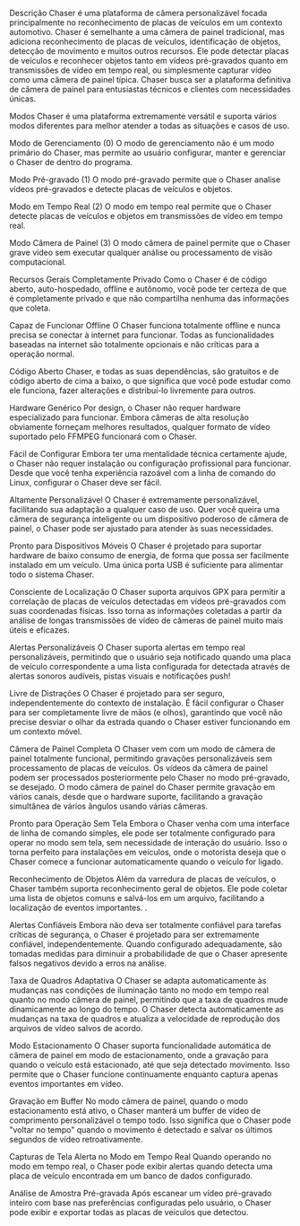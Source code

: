 Descrição
Chaser é uma plataforma de câmera personalizável focada principalmente no reconhecimento de placas de veículos em um contexto automotivo. Chaser é semelhante a uma câmera de painel tradicional, mas adiciona reconhecimento de placas de veículos, identificação de objetos, detecção de movimento e muitos outros recursos. Ele pode detectar placas de veículos e reconhecer objetos tanto em vídeos pré-gravados quanto em transmissões de vídeo em tempo real, ou simplesmente capturar vídeo como uma câmera de painel típica. Chaser busca ser a plataforma definitiva de câmera de painel para entusiastas técnicos e clientes com necessidades únicas.

Modos
Chaser é uma plataforma extremamente versátil e suporta vários modos diferentes para melhor atender a todas as situações e casos de uso.

Modo de Gerenciamento (0)
O modo de gerenciamento não é um modo primário do Chaser, mas permite ao usuário configurar, manter e gerenciar o Chaser de dentro do programa.

Modo Pré-gravado (1)
O modo pré-gravado permite que o Chaser analise vídeos pré-gravados e detecte placas de veículos e objetos.

Modo em Tempo Real (2)
O modo em tempo real permite que o Chaser detecte placas de veículos e objetos em transmissões de vídeo em tempo real.

Modo Câmera de Painel (3)
O modo câmera de painel permite que o Chaser grave vídeo sem executar qualquer análise ou processamento de visão computacional.

Recursos Gerais
Completamente Privado
Como o Chaser é de código aberto, auto-hospedado, offline e autônomo, você pode ter certeza de que é completamente privado e que não compartilha nenhuma das informações que coleta.

Capaz de Funcionar Offline
O Chaser funciona totalmente offline e nunca precisa se conectar à internet para funcionar. Todas as funcionalidades baseadas na internet são totalmente opcionais e não críticas para a operação normal.

Código Aberto
Chaser, e todas as suas dependências, são gratuitos e de código aberto de cima a baixo, o que significa que você pode estudar como ele funciona, fazer alterações e distribuí-lo livremente para outros.

Hardware Genérico
Por design, o Chaser não requer hardware especializado para funcionar. Embora câmeras de alta resolução obviamente forneçam melhores resultados, qualquer formato de vídeo suportado pelo FFMPEG funcionará com o Chaser.

Fácil de Configurar
Embora ter uma mentalidade técnica certamente ajude, o Chaser não requer instalação ou configuração profissional para funcionar. Desde que você tenha experiência razoável com a linha de comando do Linux, configurar o Chaser deve ser fácil.

Altamente Personalizável
O Chaser é extremamente personalizável, facilitando sua adaptação a qualquer caso de uso. Quer você queira uma câmera de segurança inteligente ou um dispositivo poderoso de câmera de painel, o Chaser pode ser ajustado para atender às suas necessidades.

Pronto para Dispositivos Móveis
O Chaser é projetado para suportar hardware de baixo consumo de energia, de forma que possa ser facilmente instalado em um veículo. Uma única porta USB é suficiente para alimentar todo o sistema Chaser.

Consciente de Localização
O Chaser suporta arquivos GPX para permitir a correlação de placas de veículos detectadas em vídeos pré-gravados com suas coordenadas físicas. Isso torna as informações coletadas a partir da análise de longas transmissões de vídeo de câmeras de painel muito mais úteis e eficazes.

Alertas Personalizáveis
O Chaser suporta alertas em tempo real personalizáveis, permitindo que o usuário seja notificado quando uma placa de veículo correspondente a uma lista configurada for detectada através de alertas sonoros audíveis, pistas visuais e notificações push!

Livre de Distrações
O Chaser é projetado para ser seguro, independentemente do contexto de instalação. É fácil configurar o Chaser para ser completamente livre de mãos (e olhos), garantindo que você não precise desviar o olhar da estrada quando o Chaser estiver funcionando em um contexto móvel.

Câmera de Painel Completa
O Chaser vem com um modo de câmera de painel totalmente funcional, permitindo gravações personalizáveis sem processamento de placas de veículos. Os vídeos da câmera de painel podem ser processados posteriormente pelo Chaser no modo pré-gravado, se desejado. O modo câmera de painel do Chaser permite gravação em vários canais, desde que o hardware suporte, facilitando a gravação simultânea de vários ângulos usando várias câmeras.

Pronto para Operação Sem Tela
Embora o Chaser venha com uma interface de linha de comando simples, ele pode ser totalmente configurado para operar no modo sem tela, sem necessidade de interação do usuário. Isso o torna perfeito para instalações em veículos, onde o motorista deseja que o Chaser comece a funcionar automaticamente quando o veículo for ligado.

Reconhecimento de Objetos
Além da varredura de placas de veículos, o Chaser também suporta reconhecimento geral de objetos. Ele pode coletar uma lista de objetos comuns e salvá-los em um arquivo, facilitando a localização de eventos importantes.
.

Alertas Confiáveis
Embora não deva ser totalmente confiável para tarefas críticas de segurança, o Chaser é projetado para ser extremamente confiável, independentemente. Quando configurado adequadamente, são tomadas medidas para diminuir a probabilidade de que o Chaser apresente falsos negativos devido a erros na análise.

Taxa de Quadros Adaptativa
O Chaser se adapta automaticamente às mudanças nas condições de iluminação tanto no modo em tempo real quanto no modo câmera de painel, permitindo que a taxa de quadros mude dinamicamente ao longo do tempo. O Chaser detecta automaticamente as mudanças na taxa de quadros e atualiza a velocidade de reprodução dos arquivos de vídeo salvos de acordo.

Modo Estacionamento
O Chaser suporta funcionalidade automática de câmera de painel em modo de estacionamento, onde a gravação para quando o veículo está estacionado, até que seja detectado movimento. Isso permite que o Chaser funcione continuamente enquanto captura apenas eventos importantes em vídeo.

Gravação em Buffer
No modo câmera de painel, quando o modo estacionamento está ativo, o Chaser manterá um buffer de vídeo de comprimento personalizável o tempo todo. Isso significa que o Chaser pode "voltar no tempo" quando o movimento é detectado e salvar os últimos segundos de vídeo retroativamente.

Capturas de Tela
Alerta no Modo em Tempo Real
Quando operando no modo em tempo real, o Chaser pode exibir alertas quando detecta uma placa de veículo encontrada em um banco de dados configurado.





Análise de Amostra Pré-gravada
Após escanear um vídeo pré-gravado inteiro com base nas preferências configuradas pelo usuário, o Chaser pode exibir e exportar todas as placas de veículos que detectou.
